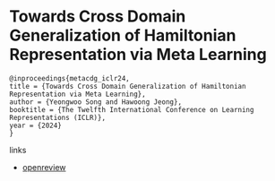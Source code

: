 # Towards Cross Domain Generalization of Hamiltonian Representation via Meta Learning

```
@inproceedings{metacdg_iclr24,
title = {Towards Cross Domain Generalization of Hamiltonian Representation via Meta Learning},
author = {Yeongwoo Song and Hawoong Jeong},
booktitle = {The Twelfth International Conference on Learning Representations (ICLR)},
year = {2024}
}
```

links
- [openreview](https://openreview.net/forum?id=AZGIwqCyYY)
